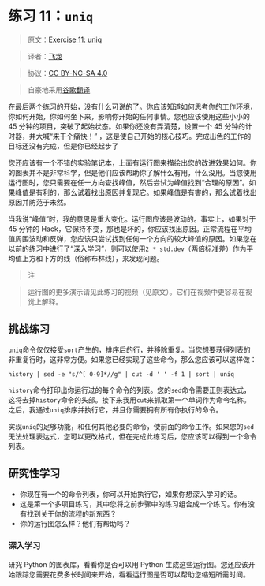 # 练习 11：`uniq`

> 原文：[Exercise 11: uniq](https://learncodethehardway.org/more-python-book/ex11.html)

> 译者：[飞龙](https://github.com/wizardforcel)

> 协议：[CC BY-NC-SA 4.0](http://creativecommons.org/licenses/by-nc-sa/4.0/)

> 自豪地采用[谷歌翻译](https://translate.google.cn/)

在最后两个练习的开始，没有什么可说的了。你应该知道如何思考你的工作环境，你如何开始，你如何坐下来，影响你开始的任何事情。您也应该使用这些小小的 45 分钟的项目，突破了起始状态。如果你还没有弄清楚，设置一个 45 分钟的计时器，并大喊“来干个痛快！” ，这是使自己开始的核心技巧。完成出色的工作的目标还没有完成，但是你已经起步了

您还应该有一个不错的实验笔记本，上面有运行图来描绘出您的改进效果如何。你的图表并不是非常科学，但是他们应该帮助你了解什么有用，什么没用。当您使用运行图时，您只需要在任一方向查找峰值，然后尝试为峰值找到“合理的原因”。如果峰值是有利的，那么试着找出原因并复现它。如果峰值是有害的，那么试着找出原因并防范于未然。

当我说“峰值”时，我的意思是重大变化。运行图应该是波动的。事实上，如果对于 45 分钟的 Hack，它保持不变，那也是坏的，你应该找出原因。正常流程在平均值周围波动和反弹，您应该只尝试找到任何一个方向的较大峰值的原因。如果您在以前的练习中进行了“深入学习”，则可以使用`2 * std.dev`（两倍标准差）作为平均值上方和下方的线（俗称布林线），来发现问题。

> 注

> 运行图的更多演示请见此练习的视频（见原文）。它们在视频中更容易在视觉上解释。

## 挑战练习

`uniq`命令仅仅接受`sort`产生的，排序后的行，并移除重复。当您想要获得列表的非重复行时，这非常方便。如果您已经实现了这些命令，那么您应该可以这样做：

```
history | sed -e "s/^[ 0-9]*//g" | cut -d ' ' -f 1 | sort | uniq
```

`history`命令打印出你运行过的每个命令的列表。您的`sed`命令需要正则表达式，这将去掉`history`命令的头部。接下来我用`cut`来抓取第一个单词作为命令名称。之后，我通过`uniq`排序并执行它，并且你需要拥有所有你执行的命令。

实现`uniq`的足够功能，和任何其他必要的命令，使前面的命令工作。如果您的`sed`无法处理表达式，您可以更改格式，但在完成此练习后，您应该可以得到一个命令列表。

## 研究性学习

+   你现在有一个的命令列表，你可以开始执行它，如果你想深入学习的话。
+   这是第一个多项目练习，其中您将之前步骤中的练习组合成一个练习。你有没有找到关于你的流程的新东西？
+   你的运行图怎么样？他们有帮助吗？

### 深入学习

研究 Python 的图表库，看看你是否可以用 Python 生成这些运行图。您还应该开始跟踪您需要花费多长时间来开始，看看运行图是否可以帮助您缩短所需时间。
